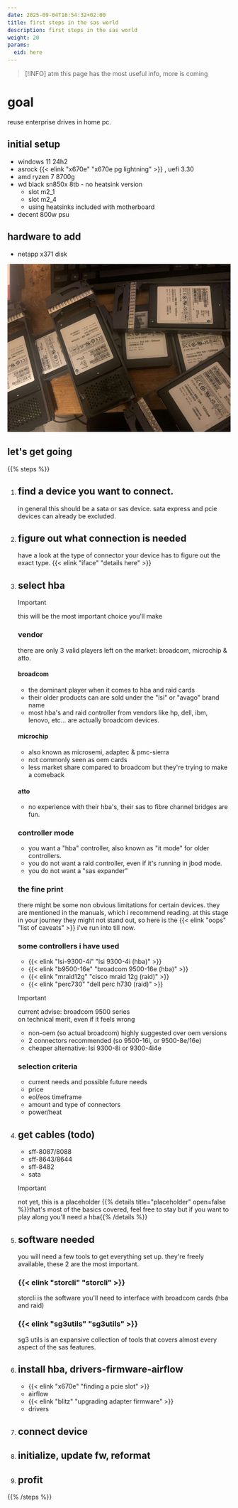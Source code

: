 ```yaml
---
date: 2025-09-04T16:54:32+02:00
title: first steps in the sas world
description: first steps in the sas world
weight: 20
params:
  eid: here
---
```

> [!INFO]
> atm this page has the most useful info, more is coming

# goal

reuse enterprise drives in home pc.

## initial setup
* windows 11 24h2
* asrock {{< elink "x670e" "x670e pg lightning" >}} , uefi 3.30
* amd ryzen 7 8700g
* wd black sn850x 8tb - no heatsink version
  * slot m2_1
  * slot m2_4
  * using heatsinks included with motherboard
* decent 800w psu

## hardware to add
* netapp x371 disk

![](humblebrag.jpg)

## let's get going

{{% steps %}}
1. ## find a device you want to connect.
    in general this should be a sata or sas device. sata express and pcie devices can already be excluded.

1. ## figure out what connection is needed
    have a look at the type of connector your device has to figure out the exact type. {{< elink "iface" "details here" >}}

1. ## select hba
    > [!IMPORTANT]
    > this will be the most important choice you'll make
    ### vendor
    there are only 3 valid players left on the market: broadcom, microchip & atto.
    #### broadcom
    * the dominant player when it comes to hba and raid cards
    * their older products can are sold under the "lsi" or "avago" brand name
    * most hba's and raid controller from vendors like hp, dell, ibm, lenovo, etc... are actually broadcom devices. 
    #### microchip
    * also known as microsemi, adaptec & pmc-sierra
    * not commonly seen as oem cards
    * less market share compared to broadcom but they're trying to make a comeback
    #### atto
    * no experience with their hba's, their sas to fibre channel bridges are fun.
    ### controller mode
    * you want a "hba" controller, also known as "it mode" for older controllers.
    * you do not want a raid controller, even if it's running in jbod mode.
    * you do not want a "sas expander"
    ### the fine print
    there might be some non obvious limitations for certain devices. they are mentioned in the manuals, which i recommend reading. at this stage in your journey they might not stand out, so here is the {{< elink "oops" "list of caveats" >}} i've run into till now.
    ### some controllers i have used
    * {{< elink "lsi-9300-4i" "lsi 9300-4i (hba)" >}}
    * {{< elink "b9500-16e" "broadcom 9500-16e (hba)" >}}
    * {{< elink "mraid12g" "cisco mraid 12g (raid)" >}}
    * {{< elink "perc730" "dell perc h730 (raid)" >}}
    > [!IMPORTANT]
    > current advise: broadcom 9500 series  
    > on technical merit, even if it feels wrong
    * non-oem (so actual broadcom) highly suggested over oem versions
    * 2 connectors recommended (so 9500-16i, or 9500-8e/16e)
    * cheaper alternative: lsi 9300-8i or 9300-4i4e
    ### selection criteria
    * current needs and possible future needs
    * price
    * eol/eos timeframe
    * amount and type of connectors
    * power/heat
1. ## get cables (todo)
    * sff-8087/8088
    * sff-8643/8644
    * sff-8482
    * sata
    > [!IMPORTANT]
    > not yet, this is a placeholder
    {{% details title="placeholder" open=false %}}that's most of the basics covered, feel free to stay but if you want to play along you'll need a hba{{% /details %}}
1. ## software needed
   you will need a few tools to get everything set up. they're freely available, these 2 are the most important.
   ### {{< elink "storcli" "storcli" >}}
   storcli is the software you'll need to interface with broadcom cards (hba and raid)
   ### {{< elink "sg3utils" "sg3utils" >}}
   sg3 utils is an expansive collection of tools that covers almost every aspect of the sas features.
1. ## install hba, drivers-firmware-airflow
    * {{< elink "x670e" "finding a pcie slot" >}}
    * airflow
    * {{< elink "blitz" "upgrading adapter firmware" >}}
    * drivers

1. ## connect device

1. ## initialize, update fw, reformat

1. ## profit


{{% /steps %}}
